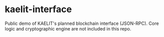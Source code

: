 # kaelit-interface
Public demo of KAELIT's planned blockchain interface (JSON-RPC).   Core logic and cryptographic engine are not included in this repo.
